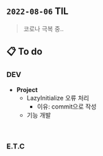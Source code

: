 ## `2022-08-06` TIL

> 코로나 극복 중..

## 📋 To do

### DEV

+ **Project**
  + LazyInitialize 오류 처리
    + 이유: commit으로 작성
  + 기능 개발

<br>

### E.T.C
